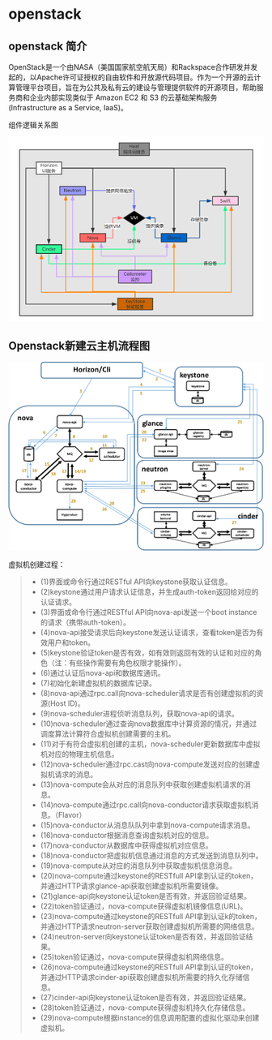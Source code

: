 # openstack 

## openstack 简介

OpenStack是一个由NASA（美国国家航空航天局）和Rackspace合作研发并发起的，以Apache许可证授权的自由软件和开放源代码项目。作为一个开源的云计算管理平台项目，旨在为公共及私有云的建设与管理提供软件的开源项目，帮助服务商和企业内部实现类似于 Amazon EC2 和 S3 的云基础架构服务(Infrastructure as a Service, IaaS)。

组件逻辑关系图

![Screenshot](../images/principle/logical.png)

## Openstack新建云主机流程图

![Screenshot](../images/principle/vmcreate.png)

虚拟机创建过程：

> * (1)界面或命令行通过RESTful API向keystone获取认证信息。
> * (2)keystone通过用户请求认证信息，并生成auth-token返回给对应的认证请求。
> * (3)界面或命令行通过RESTful API向nova-api发送一个boot instance的请求（携带auth-token）。
> * (4)nova-api接受请求后向keystone发送认证请求，查看token是否为有效用户和token。
> * (5)keystone验证token是否有效，如有效则返回有效的认证和对应的角色（注：有些操作需要有角色权限才能操作）。
> * (6)通过认证后nova-api和数据库通讯。
> * (7)初始化新建虚拟机的数据库记录。
> * (8)nova-api通过rpc.call向nova-scheduler请求是否有创建虚拟机的资源(Host ID)。
> * (9)nova-scheduler进程侦听消息队列，获取nova-api的请求。
> * (10)nova-scheduler通过查询nova数据库中计算资源的情况，并通过调度算法计算符合虚拟机创建需要的主机。
> * (11)对于有符合虚拟机创建的主机，nova-scheduler更新数据库中虚拟机对应的物理主机信息。
> * (12)nova-scheduler通过rpc.cast向nova-compute发送对应的创建虚拟机请求的消息。
> * (13)nova-compute会从对应的消息队列中获取创建虚拟机请求的消息。
> * (14)nova-compute通过rpc.call向nova-conductor请求获取虚拟机消息。（Flavor）
> * (15)nova-conductor从消息队队列中拿到nova-compute请求消息。
> * (16)nova-conductor根据消息查询虚拟机对应的信息。
> * (17)nova-conductor从数据库中获得虚拟机对应信息。
> * (18)nova-conductor把虚拟机信息通过消息的方式发送到消息队列中。
> * (19)nova-compute从对应的消息队列中获取虚拟机信息消息。
> * (20)nova-compute通过keystone的RESTfull API拿到认证的token，并通过HTTP请求glance-api获取创建虚拟机所需要镜像。
> * (21)glance-api向keystone认证token是否有效，并返回验证结果。
> * (22)token验证通过，nova-compute获得虚拟机镜像信息(URL)。
> * (23)nova-compute通过keystone的RESTfull API拿到认证k的token，并通过HTTP请求neutron-server获取创建虚拟机所需要的网络信息。
> * (24)neutron-server向keystone认证token是否有效，并返回验证结果。
> * (25)token验证通过，nova-compute获得虚拟机网络信息。
> * (26)nova-compute通过keystone的RESTfull API拿到认证的token，并通过HTTP请求cinder-api获取创建虚拟机所需要的持久化存储信息。
> * (27)cinder-api向keystone认证token是否有效，并返回验证结果。
> * (28)token验证通过，nova-compute获得虚拟机持久化存储信息。
> * (29)nova-compute根据instance的信息调用配置的虚拟化驱动来创建虚拟机。

